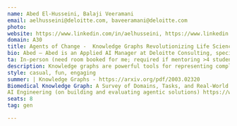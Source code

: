 ```yaml
---
name: Abed El-Husseini, Balaji Veeramani
email: aelhusseini@deloitte.com, baveeramani@deloitte.com
photo: 
website: https://www.linkedin.com/in/aelhusseini, https://www.linkedin.com/in/balaji-veeramani-9a161b9/
domain: A30
title: Agents of Change -  Knowledge Graphs Revolutionizing Life Sciences 🧪🧬
bio: Abed – Abed is an Applied AI Manager at Deloitte Consulting, specializing in Generative AI applications. Passionate about teaching, he has served as a business case mentor and capstone instructor for HDSI. A proud graduate of The Ohio State University, Abed now lives in Austin, Texas—the live music capital of the world—with his wife and son 🤠🎸. He's an avid runner and a dessert enthusiast, in that order. Balaji Veeramani is a specialist leader within Deloitte Consulting, helping organizations develop and adopt AI solutions responsibly. Balaji has been leading AI/ML teams developing deep learning, machine learning, data science and GenAI based solutions, for life sciences, healthcare, diagnostics, agriculture, investment management, and logistics organizations. Balaji received his Ph.D. in Biomedical Engineering from Johns Hopkins University, and a Masters in Electrical Engineering (signal processing) from Arizona State University.
ta: In-person (need room booked for me; required if mentoring >4 students in-person)
description: Knowledge graphs are powerful tools for representing complex biological systems by modeling entities—such as genes, proteins, diseases, and drugs—and the relationships between them. At the same time, agentic systems are capable of autonomous reasoning and goal-directed action. Combining these approaches enables the development of systems that can navigate vast biomedical knowledge networks, supporting researchers in hypothesis generation and data exploration. This group is for students interested in this intersection, drawing on principles from artificial intelligence, knowledge representation, and the life sciences to create intelligent agents that can explore biomedical data and deliver meaningful insights.
style: casual, fun, engaging
summer: | Knowledge Graphs - https://arxiv.org/pdf/2003.02320
Biomedical Knowledge Graph: A Survey of Domains, Tasks, and Real-World Applications - https://arxiv.org/pdf/2501.11632
AI Engineering (on building and evaluating agentic solutions) https://www.oreilly.com/library/view/ai-engineering/9781098166298/ |
seats: 8
tag: gen

---
```

